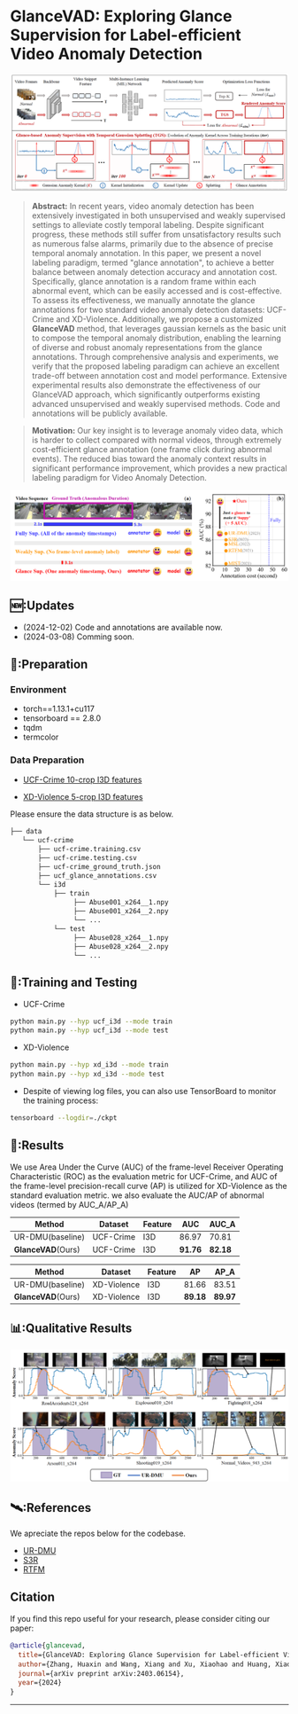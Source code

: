 # GlanceVAD: Exploring Glance Supervision for Label-efficient Video Anomaly Detection

<p align="center">
<img src="assets/GlanceVAD.png" >
  </p>


> **Abstract:**
> In recent years, video anomaly detection has been extensively investigated in both unsupervised and weakly supervised settings to alleviate costly temporal labeling. Despite significant progress, these methods still suffer from unsatisfactory results such as numerous false alarms, primarily due to the absence of precise temporal anomaly annotation. In this paper, we present a novel labeling paradigm, termed "glance annotation", to achieve a better balance between anomaly detection accuracy and annotation cost. Specifically, glance annotation is a random frame within each abnormal event, which can be easily accessed and is cost-effective. To assess its effectiveness, we manually annotate the glance annotations for two standard video anomaly detection datasets: UCF-Crime and XD-Violence. Additionally, we propose a customized **GlanceVAD** method, that leverages gaussian kernels as the basic unit to compose the temporal anomaly distribution, enabling the learning of diverse and robust anomaly representations from the glance annotations. Through comprehensive analysis and experiments, we verify that the proposed labeling paradigm can achieve an excellent trade-off between annotation cost and model performance. Extensive experimental results also demonstrate the effectiveness of our GlanceVAD approach, which significantly outperforms existing advanced unsupervised and weakly supervised methods. Code and annotations will be publicly available.

> **Motivation:**
> Our key insight is to leverage anomaly video data, which is harder to collect compared with normal videos, through extremely cost-efficient glance annotation (one frame click during abnormal events). The reduced bias toward the anomaly context results in significant performance improvement, which provides a new practical labeling paradigm for Video Anomaly Detection.
<p align="center">
<img src="assets/motivation.png" >
  </p>

## 🆕:Updates
- (2024-12-02)  Code and annotations are available now.
- (2024-03-08) Comming soon.

## 📖:Preparation
### Environment
- torch==1.13.1+cu117 
- tensorboard == 2.8.0 
- tqdm
- termcolor

### Data Preparation
- [UCF-Crime 10-crop I3D features](https://stuxidianeducn-my.sharepoint.com/:f:/g/personal/pengwu_stu_xidian_edu_cn/EvYcZ5rQZClGs_no2g-B0jcB4ynsonVQIreHIojNnUmPyA?e=xNrGxc)

- [XD-Violence 5-crop I3D features](https://roc-ng.github.io/XD-Violence/)

Please ensure the data structure is as below.
~~~~
├── data
   └── ucf-crime
       ├── ucf-crime.training.csv
       ├── ucf-crime.testing.csv
       ├── ucf-crime_ground_truth.json
       ├── ucf_glance_annotations.csv  
       └── i3d
           ├── train
                ├── Abuse001_x264__1.npy
                ├── Abuse001_x264__2.npy
                └── ...
           └── test
                ├── Abuse028_x264__1.npy
                ├── Abuse028_x264__2.npy
                └── ...
~~~~


## 🚗:Training and Testing
- UCF-Crime
```bash
python main.py --hyp ucf_i3d --mode train
python main.py --hyp ucf_i3d --mode test
```
- XD-Violence
```bash
python main.py --hyp xd_i3d --mode train
python main.py --hyp xd_i3d --mode test
```
- Despite of viewing log files, you can also use TensorBoard to monitor the training process:
```bash
tensorboard --logdir=./ckpt
```

## 📝:Results
We use Area Under the Curve (AUC) of the frame-level Receiver Operating Characteristic (ROC) as the evaluation metric for UCF-Crime, and AUC of the frame-level precision-recall curve (AP) is utilized for XD-Violence as the standard evaluation metric.
we also evaluate the AUC/AP of abnormal videos (termed by AUC_A/AP_A)

|Method | Dataset  | Feature| AUC | AUC_A |
| ----- | -----    | ----- |----- | ----- |
|UR-DMU(baseline) |UCF-Crime | I3D   | 86.97 | 70.81 |
|**GlanceVAD**(Ours)|UCF-Crime | I3D   | **91.76** | **82.18** |

|Method | Dataset  | Feature|  AP | AP_A |
| ----- | -----    | ----- | ----- |----- |
|UR-DMU(baseline)| XD-Violence | I3D | 81.66 | 83.51 |
|**GlanceVAD**(Ours) | XD-Violence | I3D | **89.18** | **89.97** |

## 📊:Qualitative Results
<p align="center">
<img src="assets/quality.png" >
  </p>

##  🛰️:References
We apreciate the repos below for the codebase.

- [UR-DMU](https://github.com/henrryzh1/UR-DMU)
- [S3R](https://github.com/louisYen/S3R)
- [RTFM](https://github.com/tianyu0207/RTFM)


## Citation

If you find this repo useful for your research, please consider citing our paper:

```bibtex
@article{glancevad,
  title={GlanceVAD: Exploring Glance Supervision for Label-efficient Video Anomaly Detection},
  author={Zhang, Huaxin and Wang, Xiang and Xu, Xiaohao and Huang, Xiaonan and Han, Chuchu and Wang, Yuehuan and Gao, Changxin and Zhang, Shanjun and Sang, Nong},
  journal={arXiv preprint arXiv:2403.06154},
  year={2024}
}
```
---